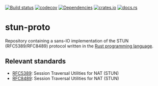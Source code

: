 [![Build status](https://github.com/ystreet/stun-proto/actions/workflows/rust.yml/badge.svg?branch=main)](https://github.com/ystreet/stun-proto/actions)
[![codecov](https://codecov.io/gh/ystreet/stun-proto/branch/main/graph/badge.svg)](https://codecov.io/gh/ystreet/stun-proto)
[![Dependencies](https://deps.rs/repo/github/ystreet/stun-proto/status.svg)](https://deps.rs/repo/github/ystreet/stun-proto)
[![crates.io](https://img.shields.io/crates/v/stun-proto.svg)](https://crates.io/crates/stun-proto)
[![docs.rs](https://docs.rs/stun-proto/badge.svg)](https://docs.rs/stun-proto)

# stun-proto

Repository containing a sans-IO implementation of the STUN (RFC5389/RFC8489) protocol written in
the [Rust programming language](https://www.rust-lang.org/).

## Relevant standards

 - [RFC5389](https://tools.ietf.org/html/rfc5389):
   Session Traversal Utilities for NAT (STUN)
 - [RFC8489](https://tools.ietf.org/html/rfc8489):
   Session Traversal Utilities for NAT (STUN)

